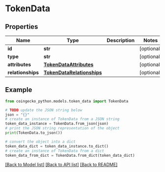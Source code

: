 # TokenData


## Properties

Name | Type | Description | Notes
------------ | ------------- | ------------- | -------------
**id** | **str** |  | [optional] 
**type** | **str** |  | [optional] 
**attributes** | [**TokenDataAttributes**](TokenDataAttributes.md) |  | [optional] 
**relationships** | [**TokenDataRelationships**](TokenDataRelationships.md) |  | [optional] 

## Example

```python
from coingecko_python.models.token_data import TokenData

# TODO update the JSON string below
json = "{}"
# create an instance of TokenData from a JSON string
token_data_instance = TokenData.from_json(json)
# print the JSON string representation of the object
print(TokenData.to_json())

# convert the object into a dict
token_data_dict = token_data_instance.to_dict()
# create an instance of TokenData from a dict
token_data_from_dict = TokenData.from_dict(token_data_dict)
```
[[Back to Model list]](../README.md#documentation-for-models) [[Back to API list]](../README.md#documentation-for-api-endpoints) [[Back to README]](../README.md)


